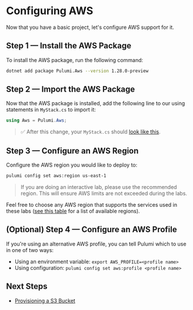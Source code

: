 # Configuring AWS

Now that you have a basic project, let's configure AWS support for it.

## Step 1 &mdash; Install the AWS Package

To install the AWS package, run the following command:

```bash
dotnet add package Pulumi.Aws --version 1.28.0-preview
```

## Step 2 &mdash; Import the AWS Package

Now that the AWS package is installed, add the following line to our using statements in `MyStack.cs` to import it:

```csharp
using Aws = Pulumi.Aws;
```


> :white_check_mark: After this change, your `MyStack.cs` should [look like this](code/02-configuring-aws/step2.cs).

## Step 3 &mdash; Configure an AWS Region

Configure the AWS region you would like to deploy to:

```bash
pulumi config set aws:region us-east-1
```

> If you are doing an interactive lab, please use the recommended region. This will ensure AWS limits are not exceeded during the labs.

Feel free to choose any AWS region that supports the services used in these labs ([see this table](https://docs.aws.amazon.com/AWSEC2/latest/UserGuide/using-regions-availability-zones.html#concepts-available-regions) for a list of available regions).

## (Optional) Step 4 &mdash; Configure an AWS Profile

If you're using an alternative AWS profile, you can tell Pulumi which to use in one of two ways:

* Using an environment variable: `export AWS_PROFILE=<profile name>`
* Using configuration: `pulumi config set aws:profile <profile name>`

## Next Steps

* [Provisioning a S3 Bucket](./03-provisioning-infrastructure.md)
